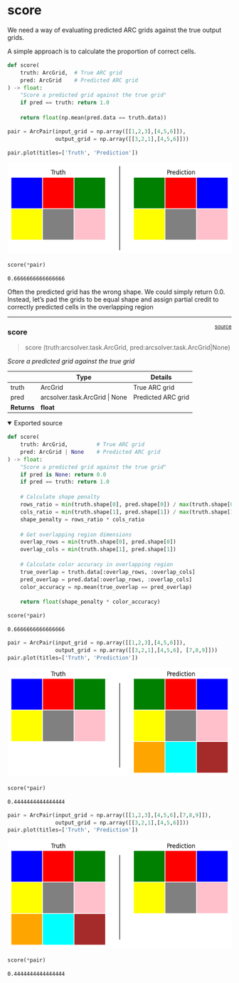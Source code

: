 # score


<!-- WARNING: THIS FILE WAS AUTOGENERATED! DO NOT EDIT! -->

We need a way of evaluating predicted ARC grids against the true output
grids.

A simple approach is to calculate the proportion of correct cells.

``` python
def score(
    truth: ArcGrid,  # True ARC grid
    pred: ArcGrid    # Predicted ARC grid
) -> float:
    "Score a predicted grid against the true grid"
    if pred == truth: return 1.0

    return float(np.mean(pred.data == truth.data))
```

``` python
pair = ArcPair(input_grid = np.array([[1,2,3],[4,5,6]]),
               output_grid = np.array([[3,2,1],[4,5,6]]))
```

``` python
pair.plot(titles=['Truth', 'Prediction'])
```

![](06_score_files/figure-commonmark/cell-4-output-1.png)

``` python
score(*pair)
```

    0.6666666666666666

Often the predicted grid has the wrong shape. We could simply return
0.0. Instead, let’s pad the grids to be equal shape and assign partial
credit to correctly predicted cells in the overlapping region

------------------------------------------------------------------------

<a
href="https://github.com/agemoai/arcsolver/blob/main/arcsolver/score.py#L13"
target="_blank" style="float:right; font-size:smaller">source</a>

### score

>  score (truth:arcsolver.task.ArcGrid, pred:arcsolver.task.ArcGrid|None)

*Score a predicted grid against the true grid*

<table>
<thead>
<tr>
<th></th>
<th><strong>Type</strong></th>
<th><strong>Details</strong></th>
</tr>
</thead>
<tbody>
<tr>
<td>truth</td>
<td>ArcGrid</td>
<td>True ARC grid</td>
</tr>
<tr>
<td>pred</td>
<td>arcsolver.task.ArcGrid | None</td>
<td>Predicted ARC grid</td>
</tr>
<tr>
<td><strong>Returns</strong></td>
<td><strong>float</strong></td>
<td></td>
</tr>
</tbody>
</table>

<details open class="code-fold">
<summary>Exported source</summary>

``` python
def score(
    truth: ArcGrid,         # True ARC grid
    pred: ArcGrid | None    # Predicted ARC grid
) -> float:
    "Score a predicted grid against the true grid"
    if pred is None: return 0.0
    if pred == truth: return 1.0
    
    # Calculate shape penalty
    rows_ratio = min(truth.shape[0], pred.shape[0]) / max(truth.shape[0], pred.shape[0])
    cols_ratio = min(truth.shape[1], pred.shape[1]) / max(truth.shape[1], pred.shape[1])
    shape_penalty = rows_ratio * cols_ratio

    # Get overlapping region dimensions
    overlap_rows = min(truth.shape[0], pred.shape[0])
    overlap_cols = min(truth.shape[1], pred.shape[1])

    # Calculate color accuracy in overlapping region
    true_overlap = truth.data[:overlap_rows, :overlap_cols]
    pred_overlap = pred.data[:overlap_rows, :overlap_cols]
    color_accuracy = np.mean(true_overlap == pred_overlap)

    return float(shape_penalty * color_accuracy)
```

</details>

``` python
score(*pair)
```

    0.6666666666666666

``` python
pair = ArcPair(input_grid = np.array([[1,2,3],[4,5,6]]),
               output_grid = np.array([[3,2,1],[4,5,6], [7,8,9]]))
pair.plot(titles=['Truth', 'Prediction'])
```

![](06_score_files/figure-commonmark/cell-9-output-1.png)

``` python
score(*pair)
```

    0.4444444444444444

``` python
pair = ArcPair(input_grid = np.array([[1,2,3],[4,5,6],[7,8,9]]),
               output_grid = np.array([[3,2,1],[4,5,6]]))
pair.plot(titles=['Truth', 'Prediction'])
```

![](06_score_files/figure-commonmark/cell-11-output-1.png)

``` python
score(*pair)
```

    0.4444444444444444
